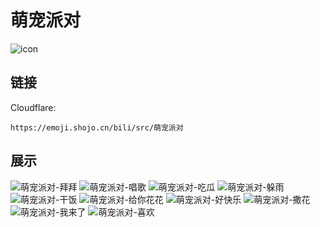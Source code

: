 # 萌宠派对
![icon](https://emoji.shojo.cn/bili/src/萌宠派对/icon.png)
## 链接
Cloudflare:
```
https://emoji.shojo.cn/bili/src/萌宠派对
```
## 展示
![萌宠派对-拜拜](https://emoji.shojo.cn/bili/src/萌宠派对/萌宠派对-拜拜.png)
![萌宠派对-唱歌](https://emoji.shojo.cn/bili/src/萌宠派对/萌宠派对-唱歌.png)
![萌宠派对-吃瓜](https://emoji.shojo.cn/bili/src/萌宠派对/萌宠派对-吃瓜.png)
![萌宠派对-躲雨](https://emoji.shojo.cn/bili/src/萌宠派对/萌宠派对-躲雨.png)
![萌宠派对-干饭](https://emoji.shojo.cn/bili/src/萌宠派对/萌宠派对-干饭.png)
![萌宠派对-给你花花](https://emoji.shojo.cn/bili/src/萌宠派对/萌宠派对-给你花花.png)
![萌宠派对-好快乐](https://emoji.shojo.cn/bili/src/萌宠派对/萌宠派对-好快乐.png)
![萌宠派对-撒花](https://emoji.shojo.cn/bili/src/萌宠派对/萌宠派对-撒花.png)
![萌宠派对-我来了](https://emoji.shojo.cn/bili/src/萌宠派对/萌宠派对-我来了.png)
![萌宠派对-喜欢](https://emoji.shojo.cn/bili/src/萌宠派对/萌宠派对-喜欢.png)
